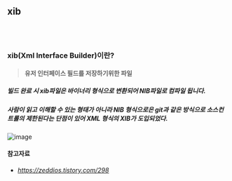 ## xib

<br>
<br>

### xib(Xml Interface Builder)이란?
> #### 유저 인터페이스 필드를 저장하기위한 파일
##### 빌드 완료 시 xib파일은 바이너리 형식으로 변환되어 NIB파일로 컴파일 됩니다.
##### 사람이 읽고 이해할 수 있는 형태가 아니라 NIB 형식으로은 git과 같은 방식으로 소스컨트롤의 제한된다는 단점이 있어 XML 형식의 XIB가 도입되었다.

![image](https://user-images.githubusercontent.com/71479613/155280953-97be193e-ce0d-4d83-840b-ee1ef997867c.png)



#### 참고자료
- ###### https://zeddios.tistory.com/298